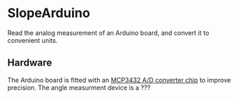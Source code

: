 # SlopeArduino

Read the analog measurement of an Arduino board, and convert it to convenient units.

## Hardware

The Arduino board is fitted with an [MCP3432 A/D converter chip](https://wiki.dfrobot.com/MCP3424_18-Bit_ADC-4_Channel_with_Programmable_Gain_Amplifier__SKU_DFR0316_) to improve precision. The angle measurment device is a ???
